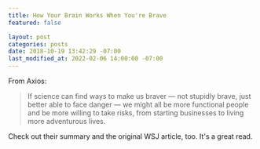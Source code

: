 ```yaml
---
title: How Your Brain Works When You're Brave
featured: false

layout: post
categories: posts
date: 2018-10-19 13:42:29 -07:00
last_modified_at: 2022-02-06 14:00:00 -07:00
---
```


From Axios:

> If science can find ways to make us braver — not stupidly brave, just better able to face danger — we might all be more functional people and be more willing to take risks, from starting businesses to living more adventurous lives.

Check out their summary and the original WSJ article, too. It's a great read.

